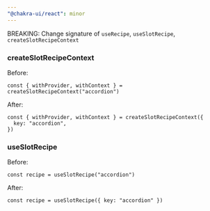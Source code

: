 ```yaml
---
"@chakra-ui/react": minor
---
```


BREAKING: Change signature of `useRecipe`, `useSlotRecipe`,
`createSlotRecipeContext`

### createSlotRecipeContext

Before:

```tsx
const { withProvider, withContext } = createSlotRecipeContext("accordion")
```

After:

```tsx
const { withProvider, withContext } = createSlotRecipeContext({
  key: "accordion",
})
```

### useSlotRecipe

Before:

```tsx
const recipe = useSlotRecipe("accordion")
```

After:

```tsx
const recipe = useSlotRecipe({ key: "accordion" })
```
